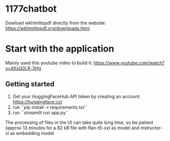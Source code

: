 # 1177chatbot

Dowload wkhtmltopdf directly from the website: https://wkhtmltopdf.org/downloads.html
# Start with the application
Mainly used this youtube video to build it: https://www.youtube.com/watch?v=dXxQ0LR-3Hg

## Getting started
1. Get your HuggingFaceHub API token by creating an account: https://huggingface.co/
2. run ``pip install -r requirements.txt´´
3. run ``streamlit run app.py´´

The processing of files in the UI can take quite long time, so be patient (approx 13 minutes for a 82 kB file with flan-t5-xxl as model and instructor-xl as embedding model

